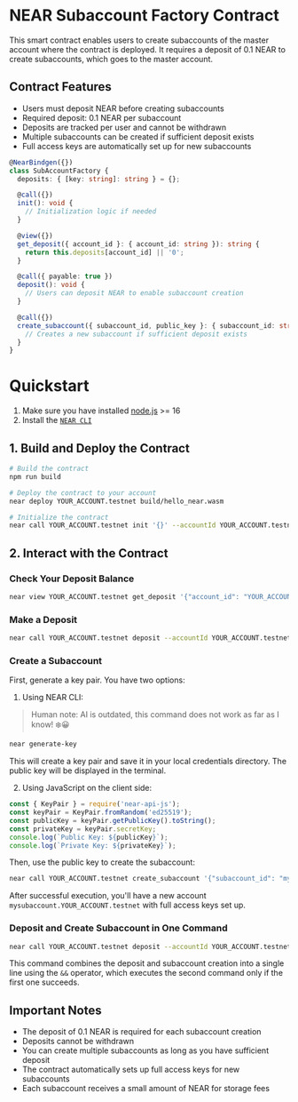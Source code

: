 # NEAR Subaccount Factory Contract

This smart contract enables users to create subaccounts of the master account where the contract is deployed. It requires a deposit of 0.1 NEAR to create subaccounts, which goes to the master account.

## Contract Features

- Users must deposit NEAR before creating subaccounts
- Required deposit: 0.1 NEAR per subaccount
- Deposits are tracked per user and cannot be withdrawn
- Multiple subaccounts can be created if sufficient deposit exists
- Full access keys are automatically set up for new subaccounts

```ts
@NearBindgen({})
class SubAccountFactory {
  deposits: { [key: string]: string } = {};

  @call({})
  init(): void {
    // Initialization logic if needed
  }

  @view({})
  get_deposit({ account_id }: { account_id: string }): string {
    return this.deposits[account_id] || '0';
  }

  @call({ payable: true })
  deposit(): void {
    // Users can deposit NEAR to enable subaccount creation
  }

  @call({})
  create_subaccount({ subaccount_id, public_key }: { subaccount_id: string, public_key: string }): void {
    // Creates a new subaccount if sufficient deposit exists
  }
}
```

# Quickstart

1. Make sure you have installed [node.js](https://nodejs.org/en/download/package-manager/) >= 16
2. Install the [`NEAR CLI`](https://github.com/near/near-cli#setup)

## 1. Build and Deploy the Contract

```bash
# Build the contract
npm run build

# Deploy the contract to your account
near deploy YOUR_ACCOUNT.testnet build/hello_near.wasm

# Initialize the contract
near call YOUR_ACCOUNT.testnet init '{}' --accountId YOUR_ACCOUNT.testnet
```

## 2. Interact with the Contract

### Check Your Deposit Balance
```bash
near view YOUR_ACCOUNT.testnet get_deposit '{"account_id": "YOUR_ACCOUNT.testnet"}'
```

### Make a Deposit
```bash
near call YOUR_ACCOUNT.testnet deposit --accountId YOUR_ACCOUNT.testnet --deposit 0.1
```

### Create a Subaccount
First, generate a key pair. You have two options:

1. Using NEAR CLI:
> Human note: AI is outdated, this command does not work as far as I know! ❄️😀
```bash
near generate-key
```
This will create a key pair and save it in your local credentials directory. The public key will be displayed in the terminal.


2. Using JavaScript on the client side:
```javascript
const { KeyPair } = require('near-api-js');
const keyPair = KeyPair.fromRandom('ed25519');
const publicKey = keyPair.getPublicKey().toString();
const privateKey = keyPair.secretKey;
console.log(`Public Key: ${publicKey}`);
console.log(`Private Key: ${privateKey}`);
```

Then, use the public key to create the subaccount:
```bash
near call YOUR_ACCOUNT.testnet create_subaccount '{"subaccount_id": "mysubaccount", "public_key": "YOUR_GENERATED_PUBLIC_KEY"}' --accountId YOUR_ACCOUNT.testnet
```

After successful execution, you'll have a new account `mysubaccount.YOUR_ACCOUNT.testnet` with full access keys set up.

### Deposit and Create Subaccount in One Command
```bash
near call YOUR_ACCOUNT.testnet deposit --accountId YOUR_ACCOUNT.testnet --deposit 0.1 && near call YOUR_ACCOUNT.testnet create_subaccount '{"subaccount_id": "mysubaccount", "public_key": "YOUR_GENERATED_PUBLIC_KEY"}' --accountId YOUR_ACCOUNT.testnet --gas 300000000000000
```

This command combines the deposit and subaccount creation into a single line using the `&&` operator, which executes the second command only if the first one succeeds.

## Important Notes

- The deposit of 0.1 NEAR is required for each subaccount creation
- Deposits cannot be withdrawn
- You can create multiple subaccounts as long as you have sufficient deposit
- The contract automatically sets up full access keys for new subaccounts
- Each subaccount receives a small amount of NEAR for storage fees

